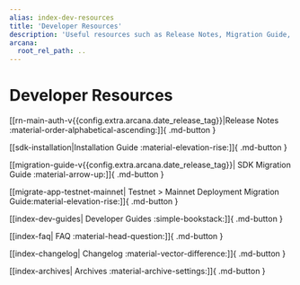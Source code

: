 ```yaml
---
alias: index-dev-resources
title: 'Developer Resources'
description: 'Useful resources such as Release Notes, Migration Guide, and other references useful for Web3 app developers trying to integrate with Arcana Auth.'
arcana:
  root_rel_path: ..
---
```


# Developer Resources

[[rn-main-auth-v{{config.extra.arcana.date_release_tag}}|Release Notes :material-order-alphabetical-ascending:]]{ .md-button }

[[sdk-installation|Installation Guide :material-elevation-rise:]]{ .md-button }

[[migration-guide-v{{config.extra.arcana.date_release_tag}}| SDK Migration Guide :material-arrow-up:]]{ .md-button }

[[migrate-app-testnet-mainnet| Testnet > Mainnet Deployment Migration Guide:material-elevation-rise:]]{ .md-button }

[[index-dev-guides| Developer Guides :simple-bookstack:]]{ .md-button }

[[index-faq| FAQ :material-head-question:]]{ .md-button }

[[index-changelog| Changelog :material-vector-difference:]]{ .md-button }

[[index-archives| Archives :material-archive-settings:]]{ .md-button }